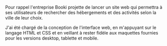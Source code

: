 Pour rappel l'entreprise Booki projette de lancer un site web qui permettra à ses utilisateurs de rechercher des hébergements et des activités selon la ville de leur choix.

J'ai été chargé de la conception de l'interface web, en m'appuyant sur le langage HTML et CSS et en veillant à rester fidèle aux maquettes fournies pour les versions desktop, tablette et mobile. 
